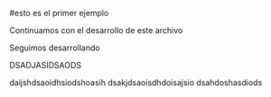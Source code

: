 #esto es el primer ejemplo

Continuamos con el desarrollo de este archivo

Seguimos desarrollando

DSADJASIDSAODS

daijshdsaoidhsiodshoasih
dsakjdsaoisdhdoisajsio dsahdoshasdiods
